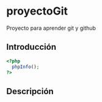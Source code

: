 # proyectoGit
Proyecto para aprender git y github

## Introducción

```php
<?php 
  phpInfo(); 
?>
```
## Descripción

